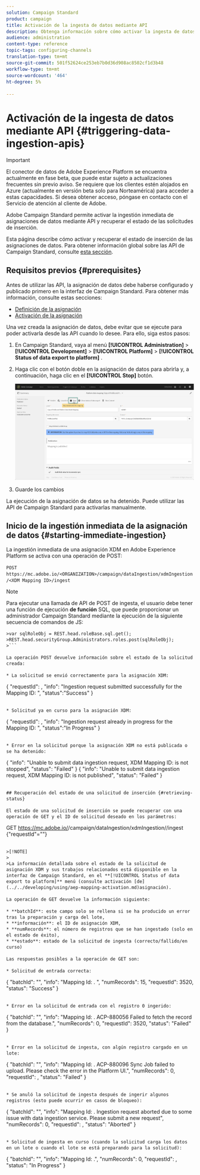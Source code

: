 ```yaml
---
solution: Campaign Standard
product: campaign
title: Activación de la ingesta de datos mediante API
description: Obtenga información sobre cómo activar la ingesta de datos mediante API.
audience: administration
content-type: reference
topic-tags: configuring-channels
translation-type: tm+mt
source-git-commit: 501f52624ce253eb7b0d36d908ac8502cf1d3b48
workflow-type: tm+mt
source-wordcount: '464'
ht-degree: 5%

---
```



# Activación de la ingesta de datos mediante API {#triggering-data-ingestion-apis}

>[!IMPORTANT]
>
>El conector de datos de Adobe Experience Platform se encuentra actualmente en fase beta, que puede estar sujeto a actualizaciones frecuentes sin previo aviso. Se requiere que los clientes estén alojados en Azure (actualmente en versión beta solo para Norteamérica) para acceder a estas capacidades. Si desea obtener acceso, póngase en contacto con el Servicio de atención al cliente de Adobe.

Adobe Campaign Standard permite activar la ingestión inmediata de asignaciones de datos mediante API y recuperar el estado de las solicitudes de inserción.

Esta página describe cómo activar y recuperar el estado de inserción de las asignaciones de datos. Para obtener información global sobre las API de Campaign Standard, consulte [esta sección](../../api/using/get-started-apis.md).

## Requisitos previos {#prerequisites}

Antes de utilizar las API, la asignación de datos debe haberse configurado y publicado primero en la interfaz de Campaign Standard. Para obtener más información, consulte estas secciones:

* [Definición de la asignación](../../developing/using/aep-mapping-definition.md)
* [Activación de la asignación](../../developing/using/aep-mapping-activation.md)

Una vez creada la asignación de datos, debe evitar que se ejecute para poder activarla desde las API cuando lo desee. Para ello, siga estos pasos:

1. En Campaign Standard, vaya al menú **[!UICONTROL Administration]** > **[!UICONTROL Development]** > **[!UICONTROL Platform]** > **[!UICONTROL Status of data export to platform]** .

1. Haga clic con el botón doble en la asignación de datos para abrirla y, a continuación, haga clic en el **[!UICONTROL Stop]** botón.

   ![](assets/aep_datamapping_stop.png)

1. Guarde los cambios

La ejecución de la asignación de datos se ha detenido. Puede utilizar las API de Campaign Standard para activarlas manualmente.

## Inicio de la ingestión inmediata de la asignación de datos {#starting-immediate-ingestion}

La ingestión inmediata de una asignación XDM en Adobe Experience Platform se activa con una operación de POST:

`POST https://mc.adobe.io/<ORGANIZATION>/campaign/dataIngestion/xdmIngestion/<XDM Mapping ID>/ingest`

>[!NOTE]
>
>Para ejecutar una llamada de API de POST de ingesta, el usuario debe tener una función de ejecución **de función** SQL, que puede proporcionar un administrador Campaign Standard mediante la ejecución de la siguiente secuencia de comandos de JS:
>
>
```
>var sqlRoleObj = REST.head.roleBase.sql.get();
>REST.head.securityGroup.Administrators.roles.post(sqlRoleObj);
>```

La operación POST devuelve información sobre el estado de la solicitud creada:

* La solicitud se envió correctamente para la asignación XDM:

```
{
"requestId": <value>,
"info": "Ingestion request submitted successfully for the Mapping ID: <value>",
"status":"Success"
}
```

* Solicitud ya en curso para la asignación XDM:

```
{
"requestId": <value>,
"info": "Ingestion request already in progress for the Mapping ID: <value>",
"status":"In Progress"
}
```

* Error en la solicitud porque la asignación XDM no está publicada o se ha detenido:

```
{
"info": "Unable to submit data ingestion request, XDM Mapping ID: <value> is not stopped",
"status": "Failed"
}
{
"info": "Unable to submit data ingestion request, XDM Mapping ID: <value> is not published",
"status": "Failed"
}
```

## Recuperación del estado de una solicitud de inserción {#retrieving-status}

El estado de una solicitud de inserción se puede recuperar con una operación de GET y el ID de solicitud deseado en los parámetros:

```
GET https://mc.adobe.io/<ORGANIZATION>/campaign/dataIngestion/xdmIngestion/<XDM Mapping ID>/ingest
{"requestId"="<value>"}
```

>[!NOTE]
>
>La información detallada sobre el estado de la solicitud de asignación XDM y sus trabajos relacionados está disponible en la interfaz de Campaign Standard, en el **[!UICONTROL Status of data export to platform]** menú (consulte activación [de](../../developing/using/aep-mapping-activation.md)asignación).

La operación de GET devuelve la información siguiente:

* **batchId**: este campo solo se rellena si se ha producido un error tras la preparación y carga del lote,
* **información**: el ID de asignación XDM,
* **numRecords**: el número de registros que se han ingestado (solo en el estado de éxito),
* **estado**: estado de la solicitud de ingesta (correcto/fallido/en curso)

Las respuestas posibles a la operación de GET son:

* Solicitud de entrada correcta:

   ```
   {
   "batchId": "",
   "info": "Mapping Id: <value>. ",
   "numRecords": 15,
   "requestId": 3520,
   "status": "Success"
   }
   ```

* Error en la solicitud de entrada con el registro 0 ingerido:

   ```
   {
   "batchId": "",
   "info": "Mapping Id: <value>. ACP-880056 Failed to fetch the record from the database.",
   "numRecords": 0,
   "requestId": 3520,
   "status": "Failed"
   }
   ```

* Error en la solicitud de ingesta, con algún registro cargado en un lote:

   ```
   {
   "batchId": "<value>",
   "info": "Mapping Id: <value>. ACP-880096 Sync Job failed to upload. Please check the error in the Platform UI.",
   "numRecords": 0,
   "requestId": <value>,
   "status": "Failed"
   }
   ```

* Se anuló la solicitud de ingesta después de ingerir algunos registros (esto puede ocurrir en casos de bloqueo):

   ```
   {
   "batchId": "",
   "info": "Mapping Id: <value>. Ingestion request aborted due to some issue with data ingestion service. Please submit a new request",
   "numRecords": 0,
   "requestId": <value>,
   "status": "Aborted"
   }
   ```

* Solicitud de ingesta en curso (cuando la solicitud carga los datos en un lote o cuando el lote se está preparando para la solicitud):

   ```
   {
   "batchId": "",
   "info": "Mapping Id: <value>.",
   "numRecords": 0,
   "requestId": <value>,
   "status": "In Progress"
   }
   ```
